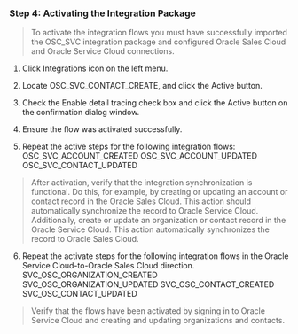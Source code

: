 ### Step 4: Activating the Integration Package
> To activate the integration flows you must have successfully imported the OSC_SVC integration package and configured Oracle Sales Cloud and Oracle Service Cloud connections.

1. Click Integrations icon on the left menu.

2. Locate OSC_SVC_CONTACT_CREATE, and click the Active button.

3. Check the Enable detail tracing check box and click the Active button on the confirmation dialog window.

4. Ensure the flow was activated successfully.

5. Repeat the active steps for the following integration flows:
OSC_SVC_ACCOUNT_CREATED
OSC_SVC_ACCOUNT_UPDATED
OSC_SVC_CONTACT_UPDATED
> After activation, verify that the integration synchronization is functional. Do this, for example, by creating or updating an account or contact record in the Oracle Sales Cloud. This action should automatically synchronize the record to Oracle Service Cloud. Additionally, create or update an organization or contact record in the Oracle Service Cloud. This action automatically synchronizes the record to Oracle Sales Cloud.

6. Repeat the activate steps for the following integration flows in the Oracle Service Cloud-to-Oracle Sales Cloud direction.
SVC_OSC_ORGANIZATION_CREATED
SVC_OSC_ORGANIZATION_UPDATED
SVC_OSC_CONTACT_CREATED
SVC_OSC_CONTACT_UPDATED
> Verify that the flows have been activated by signing in to Oracle Service Cloud and creating and updating organizations and contacts.